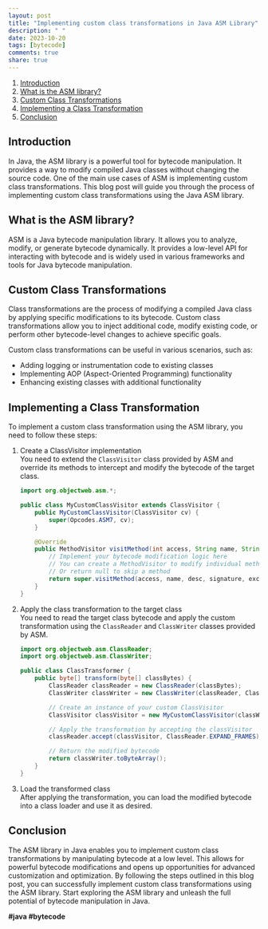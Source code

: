 ```yaml
---
layout: post
title: "Implementing custom class transformations in Java ASM Library"
description: " "
date: 2023-10-20
tags: [bytecode]
comments: true
share: true
---
```

1. [Introduction](#introduction)
2. [What is the ASM library?](#what-is-asm-library)
3. [Custom Class Transformations](#custom-class-transformations)
4. [Implementing a Class Transformation](#implementing-a-class-transformation)
5. [Conclusion](#conclusion)

## Introduction <a name="introduction"></a>
In Java, the ASM library is a powerful tool for bytecode manipulation. It provides a way to modify compiled Java classes without changing the source code. One of the main use cases of ASM is implementing custom class transformations. This blog post will guide you through the process of implementing custom class transformations using the Java ASM library.

## What is the ASM library? <a name="what-is-asm-library"></a>
ASM is a Java bytecode manipulation library. It allows you to analyze, modify, or generate bytecode dynamically. It provides a low-level API for interacting with bytecode and is widely used in various frameworks and tools for Java bytecode manipulation.

## Custom Class Transformations <a name="custom-class-transformations"></a>
Class transformations are the process of modifying a compiled Java class by applying specific modifications to its bytecode. Custom class transformations allow you to inject additional code, modify existing code, or perform other bytecode-level changes to achieve specific goals.

Custom class transformations can be useful in various scenarios, such as:
- Adding logging or instrumentation code to existing classes
- Implementing AOP (Aspect-Oriented Programming) functionality
- Enhancing existing classes with additional functionality

## Implementing a Class Transformation <a name="implementing-a-class-transformation"></a>
To implement a custom class transformation using the ASM library, you need to follow these steps:

1. Create a ClassVisitor implementation  
   You need to extend the `ClassVisitor` class provided by ASM and override its methods to intercept and modify the bytecode of the target class.

   ```java
   import org.objectweb.asm.*;

   public class MyCustomClassVisitor extends ClassVisitor {
       public MyCustomClassVisitor(ClassVisitor cv) {
           super(Opcodes.ASM7, cv);
       }

       @Override
       public MethodVisitor visitMethod(int access, String name, String desc, String signature, String[] exceptions) {
           // Implement your bytecode modification logic here
           // You can create a MethodVisitor to modify individual methods
           // Or return null to skip a method
           return super.visitMethod(access, name, desc, signature, exceptions);
       }
   }
   ```

2. Apply the class transformation to the target class  
   You need to read the target class bytecode and apply the custom transformation using the `ClassReader` and `ClassWriter` classes provided by ASM.

   ```java
   import org.objectweb.asm.ClassReader;
   import org.objectweb.asm.ClassWriter;

   public class ClassTransformer {
       public byte[] transform(byte[] classBytes) {
           ClassReader classReader = new ClassReader(classBytes);
           ClassWriter classWriter = new ClassWriter(classReader, ClassWriter.COMPUTE_MAXS);
   
           // Create an instance of your custom ClassVisitor
           ClassVisitor classVisitor = new MyCustomClassVisitor(classWriter);
   
           // Apply the transformation by accepting the classVisitor
           classReader.accept(classVisitor, ClassReader.EXPAND_FRAMES);
   
           // Return the modified bytecode
           return classWriter.toByteArray();
       }
   }
   ```

3. Load the transformed class  
   After applying the transformation, you can load the modified bytecode into a class loader and use it as desired.

## Conclusion <a name="conclusion"></a>
The ASM library in Java enables you to implement custom class transformations by manipulating bytecode at a low level. This allows for powerful bytecode modifications and opens up opportunities for advanced customization and optimization. By following the steps outlined in this blog post, you can successfully implement custom class transformations using the ASM library. Start exploring the ASM library and unleash the full potential of bytecode manipulation in Java.

**#java #bytecode**